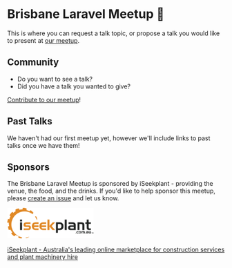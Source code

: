 # Brisbane Laravel Meetup 🐘

This is where you can request a talk topic, or propose a talk you would like to present at [our meetup](https://www.meetup.com/meetup-group-FtyKvezu).

## Community

* Do you want to see a talk? 
* Did you have a talk you wanted to give?

[Contribute to our meetup](https://github.com/Brisbane-Laravel-Meetup/meetups/issues/new)!

## Past Talks

We haven't had our first meetup yet, however we'll include links to past talks once we have them!

## Sponsors

The Brisbane Laravel Meetup is sponsored by iSeekplant - providing the venue, the food, and the drinks. If you'd like to help sponsor this meetup, please [create an issue](https://github.com/Brisbane-Laravel-Meetup/meetups/issues/new) and let us know.

<img src="/images/iseekplant.svg" alt="iseekplant-logo" width="200">

[iSeekplant - Australia's leading online marketplace for construction services and plant machinery hire](https://www.iseekplant.com.au/)
